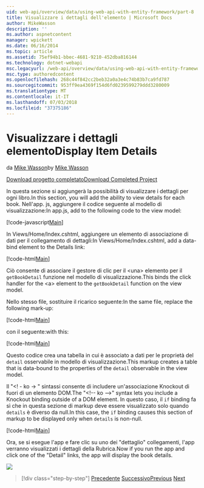 ```yaml
---
uid: web-api/overview/data/using-web-api-with-entity-framework/part-8
title: Visualizzare i dettagli dell'elemento | Microsoft Docs
author: MikeWasson
description: ''
ms.author: aspnetcontent
manager: wpickett
ms.date: 06/16/2014
ms.topic: article
ms.assetid: 75ef94b1-bbec-4681-9210-452dba816144
ms.technology: dotnet-webapi
msc.legacyurl: /web-api/overview/data/using-web-api-with-entity-framework/part-8
msc.type: authoredcontent
ms.openlocfilehash: 268c44f842cc2beb32a0a3e4c74b83b7ca9fd787
ms.sourcegitcommit: 953ff9ea4369f154d6fd0239599279ddd3280009
ms.translationtype: MT
ms.contentlocale: it-IT
ms.lasthandoff: 07/03/2018
ms.locfileid: "37375186"
---
```

<a name="display-item-details"></a><span data-ttu-id="8f187-102">Visualizzare i dettagli elemento</span><span class="sxs-lookup"><span data-stu-id="8f187-102">Display Item Details</span></span>
====================
<span data-ttu-id="8f187-103">da [Mike Wasson](https://github.com/MikeWasson)</span><span class="sxs-lookup"><span data-stu-id="8f187-103">by [Mike Wasson](https://github.com/MikeWasson)</span></span>

[<span data-ttu-id="8f187-104">Download progetto completato</span><span class="sxs-lookup"><span data-stu-id="8f187-104">Download Completed Project</span></span>](https://github.com/MikeWasson/BookService)

<span data-ttu-id="8f187-105">In questa sezione si aggiungerà la possibilità di visualizzare i dettagli per ogni libro.</span><span class="sxs-lookup"><span data-stu-id="8f187-105">In this section, you will add the ability to view details for each book.</span></span> <span data-ttu-id="8f187-106">Nell'app. js, aggiungere il codice seguente al modello di visualizzazione:</span><span class="sxs-lookup"><span data-stu-id="8f187-106">In app.js, add to the following code to the view model:</span></span>

[!code-javascript[Main](part-8/samples/sample1.js)]

<span data-ttu-id="8f187-107">In Views/Home/Index.cshtml, aggiungere un elemento di associazione di dati per il collegamento di dettagli:</span><span class="sxs-lookup"><span data-stu-id="8f187-107">In Views/Home/Index.cshtml, add a data-bind element to the Details link:</span></span>

[!code-html[Main](part-8/samples/sample2.html?highlight=5)]

<span data-ttu-id="8f187-108">Ciò consente di associare il gestore di clic per il &lt;una&gt; elemento per il `getBookDetail` funzione nel modello di visualizzazione.</span><span class="sxs-lookup"><span data-stu-id="8f187-108">This binds the click handler for the &lt;a&gt; element to the `getBookDetail` function on the view model.</span></span>

<span data-ttu-id="8f187-109">Nello stesso file, sostituire il ricarico seguente:</span><span class="sxs-lookup"><span data-stu-id="8f187-109">In the same file, replace the following mark-up:</span></span>

[!code-html[Main](part-8/samples/sample3.html)]

<span data-ttu-id="8f187-110">con il seguente:</span><span class="sxs-lookup"><span data-stu-id="8f187-110">with this:</span></span>

[!code-html[Main](part-8/samples/sample4.html)]

<span data-ttu-id="8f187-111">Questo codice crea una tabella in cui è associato a dati per le proprietà del `detail` osservabile in modello di visualizzazione.</span><span class="sxs-lookup"><span data-stu-id="8f187-111">This markup creates a table that is data-bound to the properties of the `detail` observable in the view model.</span></span>

<span data-ttu-id="8f187-112">Il "&lt;! - ko -&gt; &quot; sintassi consente di includere un'associazione Knockout di fuori di un elemento DOM.</span><span class="sxs-lookup"><span data-stu-id="8f187-112">The "&lt;!-- ko --&gt;&quot; syntax lets you include a Knockout binding outside of a DOM element.</span></span> <span data-ttu-id="8f187-113">In questo caso, il `if` binding fa sì che in questa sezione di markup deve essere visualizzato solo quando `details` è diverso da null.</span><span class="sxs-lookup"><span data-stu-id="8f187-113">In this case, the `if` binding causes this section of markup to be displayed only when `details` is non-null.</span></span>

[!code-html[Main](part-8/samples/sample5.html)]

<span data-ttu-id="8f187-114">Ora, se si esegue l'app e fare clic su uno dei &quot;dettaglio&quot; collegamenti, l'app verranno visualizzati i dettagli della Rubrica.</span><span class="sxs-lookup"><span data-stu-id="8f187-114">Now if you run the app and click one of the &quot;Detail&quot; links, the app will display the book details.</span></span>

[![](part-8/_static/image2.png)](part-8/_static/image1.png)

> [!div class="step-by-step"]
> <span data-ttu-id="8f187-115">[Precedente](part-7.md)
> [Successivo](part-9.md)</span><span class="sxs-lookup"><span data-stu-id="8f187-115">[Previous](part-7.md)
[Next](part-9.md)</span></span>
